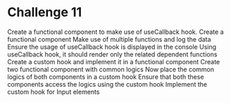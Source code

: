# Challenge 11
Create a functional component to make use of useCallback hook.
Create a functional component
Make use of multiple functions and log the data
Ensure the usage of useCallback hook is displayed in the console
Using useCallback hook, it should render only the related dependent functions
Create a custom hook and implement it in a functional component
Create two functional component with common logics
Now place the common logics of both components in a custom hook
Ensure that both these components access the logics using the custom hook
Implement the custom hook for Input elements
